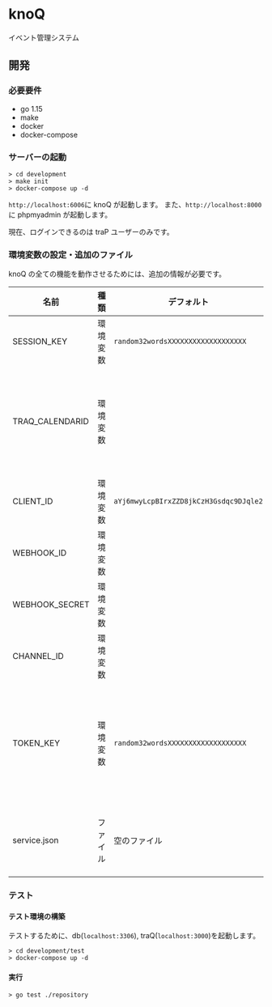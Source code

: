 # knoQ

イベント管理システム

## 開発

### 必要要件

- go 1.15
- make
- docker
- docker-compose

### サーバーの起動

```
> cd development
> make init
> docker-compose up -d
```

`http://localhost:6006`に knoQ が起動します。
また、`http://localhost:8000`に phpmyadmin が起動します。

現在、ログインできるのは traP ユーザーのみです。

### 環境変数の設定・追加のファイル

knoQ の全ての機能を動作させるためには、追加の情報が必要です。

| 名前            | 種類     | デフォルト                             | 説明                                                                       |
| --------------- | -------- | -------------------------------------- | -------------------------------------------------------------------------- |
| SESSION_KEY     | 環境変数 | `random32wordsXXXXXXXXXXXXXXXXXXX`     | session を暗号化するもの                                                   |
| TRAQ_CALENDARID | 環境変数 |                                        | 進捗部屋の提供元（公開されている google calendar の id なら何でもいい）    |
| CLIENT_ID       | 環境変数 | `aYj6mwyLcpBIrxZZD8jkCzH3Gsdqc9DJqle2` | 認証に必要                                                                 |
| WEBHOOK_ID      | 環境変数 |                                        | Bot 情報                                                                   |
| WEBHOOK_SECRET  | 環境変数 |                                        | Bot 情報                                                                   |
| CHANNEL_ID      | 環境変数 |                                        | Bot の送信先チャンネル                                                     |
| TOKEN_KEY       | 環境変数 | `random32wordsXXXXXXXXXXXXXXXXXXX`     | Token を暗号化する。長さ 32 文字のランダム文字列。存在しない場合はエラー。 |
| service.json    | ファイル | 空のファイル                           | google calendar api に必要（権限は必要なし）                               |

### テスト

#### テスト環境の構築

テストするために、db(`localhost:3306`), traQ(`localhost:3000`)を起動します。

```
> cd development/test
> docker-compose up -d
```

#### 実行

```
> go test ./repository
```

